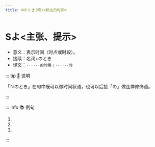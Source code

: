 ```yaml
---
title: Nのとき(時)<状态的时间>
---
```

            
# Sよ<主张、提示>

* 意义：表示时间（时点或时段）。
* 接续：名词+のとき
* 译文：`······的时候；······时`

::: tip :bookmark: 说明

「Ｎのとき」在句中既可以做时间状语，也可以后接「の」做连体修饰语。

:::

::: info :books: 例句

1. <grammer-content id='1-4-6-0' sentence="１[年生/ねんせい]**のとき**の[相互/そうご][学習/がくしゅう]はとてもよかったです。" trans='一年级那会儿相互学习可真好哇~' />
2. <grammer-content id='1-4-6-1' sentence="[大学/だいがく][創設/そうせつ]**のとき**は、まだ「还」[学部/がくぶ]は[少/すこ]なかったです。" trans='大学刚创办那会儿，学院还不多。' />
3. <grammer-content id='1-4-6-2' sentence="[王/おう]さんと[李/り]さんは[高校/こうこう]**のとき**の[友達/ともだち]です。" trans='小王和小李在高中那会儿就是朋友了。' />

:::
